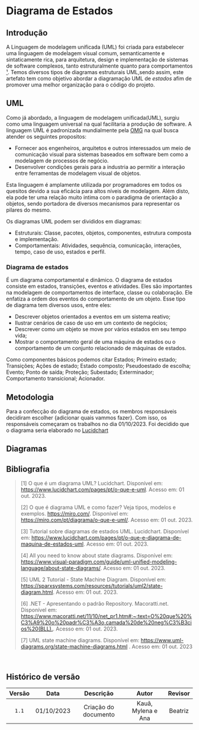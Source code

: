 # Diagrama de Estados

## Introdução

A Linguagem de modelagem unificada (UML) foi criada para estabelecer uma linguagem de modelagem visual comum, semanticamente e sintaticamente rica, para arquitetura, design e implementação de sistemas de software complexos, tanto estruturalmente quanto para comportamentos [¹](#ancora1). Temos diversos tipos de diagramas estruturais UML,sendo assim, este artefato tem como objetivo abordar a diagramação UML de _estados_ afim de promover uma melhor organização para o código do projeto.

## UML

Como já abordado, a linguagem de modelagem unificada(UML), surgiu como uma linguagem universal na qual facilitaria a produção de software. A linguagem UML é padronizada mundialmente pela [OMG](https://www.omg.org/) na qual busca atender os seguintes propositos:

- Fornecer aos engenheiros, arquitetos e outros interessados um meio de comunicação visual para sistemas baseados em software bem como a modelagem de processos de negócio.
- Desenvolver condições gerais para a industria ao permitir a interação entre ferramentas de modelagem visual de objetos.

Esta linguagem é amplamente utilizada por programadores em todos os quesitos devido a sua eficácia para altos níveis de modelagem. Além disto, ela pode ter uma relação muito intima com o paradigma de orientação a objetos, sendo portadora de diversos mecanismos para representar os pilares do mesmo.</br>

Os diagramas UML podem ser divididos em diagramas:

- Estruturais: Classe, pacotes, objetos, componentes, estrutura composta e implementação.
- Comportamentais: Atividades, sequência, comunicação, interações, tempo, caso de uso, estados e perfil.

### Diagrama de estados

É um diagrama comportamental e dinâmico. O diagrama de estados consiste em estados, transições, eventos e atividades. Eles são importantes na modelagem de comportamentos de interface, 
classe ou colaboração. Ele enfatiza a ordem dos eventos do comportamento de um objeto.
Esse tipo de diagrama tem diversos usos, entre eles: 
- Descrever objetos orientados a eventos em um sistema reativo;
- Ilustrar cenários de caso de uso em um contexto de negócios;
- Descrever como um objeto se move por vários estados em seu tempo vida;
- Mostrar o comportamento geral de uma máquina de estados ou o comportamento de um conjunto relacionado de máquinas de estados.

Como componentes básicos podemos citar Estados; Primeiro estado; Transições; Ações de estado; Estado composto; Pseudoestado de escolha; Evento; Ponto de saída;
Proteção; Subestado; Exterminador; Comportamento transicional; Acionador.

## Metodologia

Para a confecção do diagrama de estados, os membros responsáveis decidiram escolher {adicionar quais vammos fazer}. Com isso, os responsáveis começaram os trabalhos no dia 01/10/2023.
Foi decidido que o diagrama seria elaborado no [Lucidchart](https://lucid.app/lucidchart/f0a2748a-4b6a-4d24-b1f1-d8f17136f0d4/edit?viewport_loc=-11%2C-10%2C1993%2C759%2CrP5zvCyaz_BT&invitationId=inv_edea634f-f5ca-4f8c-90b1-e977012aa695)

## Diagramas




## Bibliografia

> [1] O que é um diagrama UML? Lucidchart. Disponível em: <https://www.lucidchart.com/pages/pt/o-que-e-uml>. Acesso em: 01 out. 2023.
>
> [2] O que é diagrama UML e como fazer? Veja tipos, modelos e exemplos. https://miro.com/. Disponível em: <https://miro.com/pt/diagrama/o-que-e-uml/>. Acesso em: 01 out. 2023.
>
> [3] Tutorial sobre diagramas de estados UML. Lucidchart. Disponível em: <https://www.lucidchart.com/pages/pt/o-que-e-diagrama-de-maquina-de-estados-uml>. Acesso em: 01 out. 2023.
>
> [4] All you need to know about state diagrams. Disponível em: <https://www.visual-paradigm.com/guide/uml-unified-modeling-language/about-state-diagrams/>. Acesso em: 01 out. 2023.
>
> [5] UML 2 Tutorial - State Machine Diagram. Disponível em: <https://sparxsystems.com/resources/tutorials/uml2/state-diagram.html>. Acesso em: 01 out. 2023.
>
> [6] .NET - Apresentando o padrão Repository. Macoratti.net. Disponível em: <https://www.macoratti.net/11/10/net_pr1.htm#:~:text=O%20que%20%C3%A9%20o%20padr%C3%A3o,camada%20de%20neg%C3%B3cios%20(BLL).>. Acesso em: 01 out. 2023.
>
> [7] UML state machine diagrams. Disponível em: <https://www.uml-diagrams.org/state-machine-diagrams.html> . Acesso em: 01 out. 2023


‌

## Histórico de versão

| Versão |    Data    |                Descrição                 |     Autor     |    Revisor    |
| :----: | :--------: | :--------------------------------------: | :-----------: | :-----------: |
| `1.1`  | 01/10/2023 |           Criação do documento           | Kauã, Mylena e Ana | Beatriz |
